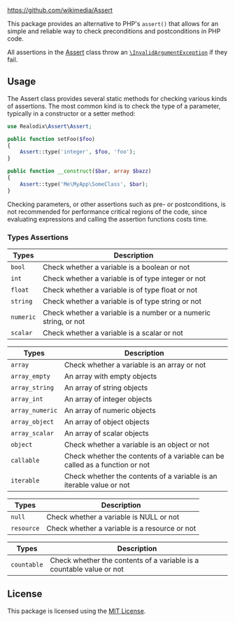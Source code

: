 https://github.com/wikimedia/Assert

This package provides an alternative to PHP's `assert()` that allows for an simple and reliable way
to check preconditions and postconditions in PHP code.

All assertions in the [Assert](src/Assert.php) class throw an [`\InvalidArgumentException`](https://www.php.net/manual/en/class.invalidargumentexception.php) if they fail.

Usage
-------

The Assert class provides several static methods for checking various kinds of assertions. The most
common kind is to check the type of a parameter, typically in a constructor or a setter method:

```php
use Realodix\Assert\Assert;

public function setFoo($foo)
{
    Assert::type('integer', $foo, 'foo');
}

public function __construct($bar, array $bazz)
{
    Assert::type('Me\MyApp\SomeClass', $bar);
}
```

Checking parameters, or other assertions such as pre- or postconditions, is not recommended for
performance critical regions of the code, since evaluating expressions and calling the assertion
functions costs time.

### Types Assertions

Types          | Description
-------------- | ------------------------------------------------------------------
`bool`         | Check whether a variable is a boolean or not
`int`          | Check whether a variable is of type integer or not
`float`        | Check whether a variable is of type float or not
`string`       | Check whether a variable is of type string or not
`numeric`      | Check whether a variable is a number or a numeric string, or not
`scalar`       | Check whether a variable is a scalar or not

Types           | Description
--------------- | ------------------------------------------------------------------
`array`         | Check whether a variable is an array or not
`array_empty`   | An array with empty objects
`array_string`  | An array of string objects
`array_int`     | An array of integer objects
`array_numeric` | An array of numeric objects
`array_object`  | An array of object objects
`array_scalar`  | An array of scalar objects
`object`        | Check whether a variable is an object or not
`callable`      | Check whether the contents of a variable can be called as a function or not
`iterable`      | Check whether the contents of a variable is an iterable value or not

Types          | Description
-------------- | ------------------------------------------------------------------
`null`         | Check whether a variable is NULL or not
`resource`     | Check whether a variable is a resource or not

Types          | Description
-------------- | ------------------------------------------------------------------
`countable`    | Check whether the contents of a variable is a countable value or not


## License

This package is licensed using the [MIT License](/LICENSE).
